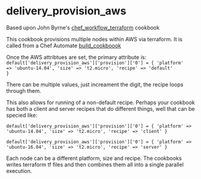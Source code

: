 # delivery_provision_aws

Based upon John Byrne's [chef_workflow_terraform](https://github.com/johnbyrneio/chef_workflow_terraform) cookbook

This cookbook provisions multiple nodes within AWS via terraform.
It is called from a Chef Automate [build_cookboook](https://docs.chef.io/delivery_build_cookbook.html)

Once the AWS attribtues are set, the primary attribute is:
<code>default['delivery_provision_aws']['provision']['0'] = { 'platform' => 'ubuntu-14.04', 'size' => 't2.micro', 'recipe' => 'default' }</code>

There can be multiple values, just increament the digit, the recipe loops through them.

This also allows for running of a non-default recipe.  Perhaps your cookbook has both a client and server recipes that do different things, well that can be specied like:<br />
<code>
default['delivery_provision_aws']['provision']['0'] = { 'platform' => 'ubuntu-14.04', 'size' => 't2.micro', 'recipe' => 'client' }<br />
default['delivery_provision_aws']['provision']['0'] = { 'platform' => 'ubuntu-16.04', 'size' => 't2.micro', 'recipe' => 'server' }
</code>

Each node can be a different platform, size and recipe.  The cookbooks writes terraform tf files and then combines them all into a single parallel execution.